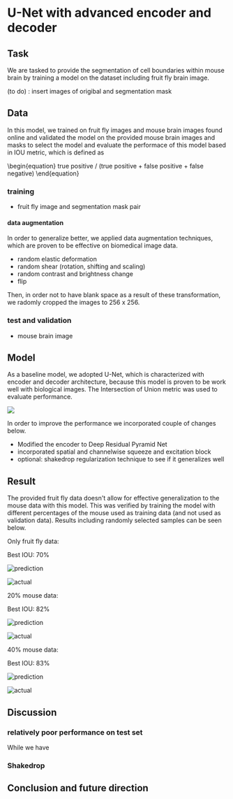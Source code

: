 # U-Net with advanced encoder and decoder

## Task

We are tasked to provide the segmentation of cell boundaries within mouse brain by training a model on the dataset including fruit fly brain image.

(to do) : insert images of origibal and segmentation mask

## Data

In this model, we trained on fruit fly images and mouse brain images found online and validated the model on the provided mouse brain images and masks to select the model and evaluate the performace of this model based in IOU metric, which is defined as 

\begin{equation}
true positive / (true positive + false positive + false negative)
\end{equation}


 
### training 

* fruit fly image and segmentation mask pair
#### data augmentation

In order to generalize better, we applied data augmentation techniques, which are proven to be effective on biomedical image data.

* random elastic deformation
* random shear (rotation, shifting and scaling)
* random contrast and brightness change
* flip

Then, in order not to have blank space as a result of these transformation, we radomly cropped the images to 256 x 256.

### test and validation 
* mouse brain image

## Model

As a baseline model, we adopted U-Net, which is characterized with encoder and decoder architecture, because this model is proven to be work well with biological images. 
The Intersection of Union metric was used to evaluate performance.

<img src = 'https://www.google.com/url?sa=i&source=images&cd=&ved=2ahUKEwiRn8_3z9TgAhUHJt8KHRNWA9EQjRx6BAgBEAU&url=https%3A%2F%2Fchatbotslife.com%2Fsmall-u-net-for-vehicle-detection-9eec216f9fd6&psig=AOvVaw0jyiZpwfc84_UmY9V5qKkV&ust=1551106435677334'>


In order to improve the performance we incorporated couple of changes below.



* Modified the encoder to Deep Residual Pyramid Net
* incorporated spatial and channelwise squeeze and excitation block
* optional: shakedrop regularization technique to see if it generalizes well

## Result

The provided fruit fly data doesn't allow for effective generalization to the mouse data with this model. This was verified by training the model with different percentages of the mouse used as training data (and not used as validation data). Results including randomly selected samples can be seen below.

Only fruit fly data:

Best IOU: 70%

![prediction](out_0_percent/test_out_0.png)

![actual](out_0_percent/test_true_0.png)

20% mouse data:

Best IOU: 82%

![prediction](out_20_percent/test_out_0.png)

![actual](out_20_percent/test_true_0.png)

40% mouse data:

Best IOU: 83%

![prediction](out_40_percent/test_out_0.png)

![actual](out_40_percent/test_true_0.png)

## Discussion

### relatively poor performance on test set
While we have 

### Shakedrop

## Conclusion and future direction
